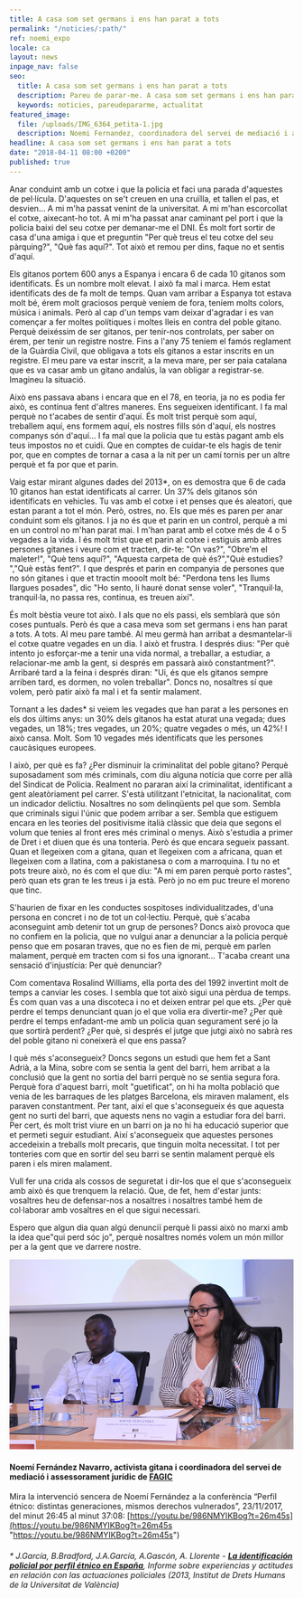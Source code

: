 ```yaml
---
title: A casa som set germans i ens han parat a tots
permalink: "/noticies/:path/"
ref: noemi_expo
locale: ca
layout: news
inpage_nav: false
seo:
  title: A casa som set germans i ens han parat a tots
  description: Pareu de parar-me. A casa som set germans i ens han parat a tots.
  keywords: noticies, pareudepararme, actualitat
featured_image:
  file: /uploads/IMG_6364_petita-1.jpg
  description: Noemi Fernandez, coordinadora del servei de mediació i assessorament jurídic de FAGiC
headline: A casa som set germans i ens han parat a tots
date: "2018-04-11 08:00 +0200"
published: true
---
```

Anar conduint amb un cotxe i que la policia et faci una parada d'aquestes de pel·lícula. D'aquestes on se't creuen en una cruïlla, et tallen el pas, et desvien... A mi m'ha passat venint de la universitat. A mi m'han escorcollat el cotxe, aixecant-ho tot. A mi m'ha passat anar caminant pel port i que la policia baixi del seu cotxe per demanar-me el DNI. És molt fort sortir de casa d'una amiga i que et preguntin "Per què treus el teu cotxe del seu pàrquing?", "Què fas aquí?". Tot això et remou per dins, faque no et sentis d'aquí.

Els gitanos portem 600 anys a Espanya i encara 6 de cada 10 gitanos som identificats. És un nombre molt elevat. I això fa mal i marca. Hem estat identificats des de fa molt de temps. Quan vam arribar a Espanya tot estava molt bé, érem molt graciosos perquè veníem de fora, teníem molts colors, música i animals. Però al cap d'un temps vam deixar d'agradar i es van començar a fer moltes polítiques i moltes lleis en contra del poble gitano. Perquè deixéssim de ser gitanos, per tenir-nos controlats, per saber on érem, per tenir un registre nostre. Fins a l'any 75 teníem el famós reglament de la Guàrdia Civil, que obligava a tots els gitanos a estar inscrits en un registre. El meu pare va estar inscrit, a la meva mare, per ser paia catalana que es va casar amb un gitano andalús, la van obligar a registrar-se. Imagineu la situació.

Això ens passava abans i encara que en el 78, en teoria, ja no es podia fer això, es continua fent d'altres maneres. Ens segueixen identificant. I fa mal perquè no t'acabes de sentir d'aquí. És molt trist perquè som aquí, treballem aquí, ens formem aquí, els nostres fills són d'aquí, els nostres companys són d'aquí... I fa mal que la policia que tu estàs pagant amb els teus impostos no et cuidi. Que en comptes de cuidar-te els hagis de tenir por, que en comptes de tornar a casa a la nit per un camí tornis per un altre perquè et fa por que et parin.

Vaig estar mirant algunes dades del 2013\*, on es demostra que 6 de cada 10 gitanos han estat identificats al carrer. Un 37% dels gitanos són identificats en vehicles. Tu vas amb el cotxe i et penses que és aleatori, que estan parant a tot el món. Però, ostres, no. Els que més es paren per anar conduint som els gitanos. I ja no és que et parin en un control, perquè a mi en un control no m'han parat mai. I m'han parat amb el cotxe més de 4 o 5 vegades a la vida. I és molt trist que et parin al cotxe i estiguis amb altres persones gitanes i veure com et tracten, dir-te: "On vas?", "Obre'm el maleter!", "Què tens aquí?", "Aquesta carpeta de què és?","Què estudies? ","Què estàs fent?". I que després et parin en companyia de persones que no són gitanes i que et tractin mooolt molt bé: "Perdona tens les llums llargues posades", dic "Ho sento, li hauré donat sense voler", "Tranquil·la, tranquil·la, no passa res, continua, es treuen així".

És molt bèstia veure tot això. I als que no els passi, els semblarà que són coses puntuals. Però és que a casa meva som set germans i ens han parat a tots. A tots. Al meu pare també. Al meu germà han arribat a desmantelar-li el cotxe quatre vegades en un dia. I això et frustra. I després dius: "Per què intento jo esforçar-me a tenir una vida normal, a treballar, a estudiar, a relacionar-me amb la gent, si després em passarà això constantment?". Arribaré tard a la feina i després diran: "Ui, és que els gitanos sempre arriben tard, es dormen, no volen treballar". Doncs no, nosaltres sí que volem, però patir això fa mal i et fa sentir malament.

Tornant a les dades\* si veiem les vegades que han parat a les persones en els dos últims anys: un 30% dels gitanos ha estat aturat una vegada; dues vegades, un 18%; tres vegades, un 20%; quatre vegades o més, un 42%! I això cansa. Molt. Som 10 vegades més identificats que les persones caucàsiques europees.

I això, per què es fa? ¿Per disminuir la criminalitat del poble gitano? Perquè suposadament som més criminals, com diu alguna notícia que corre per allà del Sindicat de Policia. Realment no pararan així la criminalitat, identificant a gent aleatòriament pel carrer. S'està utilitzant l'etnicitat, la nacionalitat, com un indicador delictiu. Nosaltres no som delinqüents pel que som. Sembla que criminals sigui l'únic que podem arribar a ser. Sembla que estiguem encara en les teories del positivisme italià clàssic que deia que segons el volum que tenies al front eres més criminal o menys. Això s'estudia a primer de Dret i et diuen que és una tonteria. Però és que encara segueix passant. Quan et llegeixen com a gitana, quan et llegeixen com a africana, quan et llegeixen com a llatina, com a pakistanesa o com a marroquina. I tu no et pots treure això, no és com el que diu: "A mi em paren perquè porto rastes", però quan ets gran te les treus i ja està. Però jo no em puc treure el moreno que tinc.

S'haurien de fixar en les conductes sospitoses individualitzades, d'una persona en concret i no de tot un col·lectiu. Perquè, què s'acaba aconseguint amb detenir tot un grup de persones? Doncs això provoca que no confiem en la policia, que no vulgui anar a denunciar a la policia perquè penso que em posaran traves, que no es fien de mi, perquè em parlen malament, perquè em tracten com si fos una ignorant... T'acaba creant una sensació d'injustícia: Per què denunciar?

Com comentava Rosalind Williams, ella porta des del 1992 invertint molt de temps a canviar les coses. I sembla que tot això sigui una pèrdua de temps. És com quan vas a una discoteca i no et deixen entrar pel que ets. ¿Per què perdre el temps denunciant quan jo el que volia era divertir-me? ¿Per què perdre el temps enfadant-me amb un policia quan segurament seré jo la que sortirà perdent? ¿Per què, si després el jutge que jutgi això no sabrà res del poble gitano ni coneixerà el que ens passa?

I què més s'aconsegueix? Doncs segons un estudi que hem fet a Sant Adrià, a la Mina, sobre com se sentia la gent del barri, hem arribat a la conclusió que la gent no sortia del barri perquè no se sentia segura fora. Perquè fora d'aquest barri, molt "guetificat", on hi ha molta població que venia de les barraques de les platges Barcelona, ​​els miraven malament, els paraven constantment. Per tant, així el que s'aconsegueix és que aquesta gent no surti del barri, que aquests nens no vagin a estudiar fora del barri. Per cert, és molt trist viure en un barri on ja no hi ha educació superior que et permeti seguir estudiant. Així s'aconsegueix que aquestes persones accedeixin a treballs molt precaris, que tinguin molta necessitat. I tot per tonteries com que en sortir del seu barri se sentin malament perquè els paren i els miren malament.

Vull fer una crida als cossos de seguretat i dir-los que el que s'aconsegueix amb això és que trenquem la relació. Que, de fet, hem d'estar junts: vosaltres heu de defensar-nos a nosaltres i nosaltres també hem de col·laborar amb vosaltres en el que sigui necessari.

Espero que algun dia quan algú denunciï perquè li passi això no marxi amb la idea que"qui perd sóc jo", perquè nosaltres només volem un món millor per a la gent que ve darrere nostre.

![](/uploads/IMG_6364_petita-1.jpg)

#### **Noemí Fernández Navarro,** activista gitana i coordinadora del servei de mediació i assessorament jurídic de [**FAGIC**](http://www.fagic.org/ "Federació d'Associacions Gitanes de Catalunya")

Mira la intervenció sencera de Noemí Fernández a la conferència “Perfil étnico: distintas generaciones, mismos derechos vulnerados”, 23/11/2017, del minut 26:45 al minut 37:08: [https://youtu.be/986NMYIKBog?t=26m45s](https://youtu.be/986NMYIKBog?t=26m45s "https://youtu.be/986NMYIKBog?t=26m45s")

###### \* J.García, B.Bradford, J.A.García, A.Gascón, A. Llorente - [**La identificación policial por perfil étnico en España**](https://www.uv.es/garciaj/pub/2013_perfil_etnico.pdf "la identificacion policial por perfil etnico en españa"), Informe sobre experiencias y actitudes en relación con las actuaciones policiales (2013, Institut de Drets Humans de la Universitat de València)